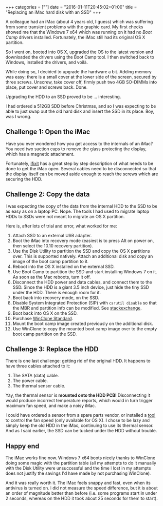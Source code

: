 +++
categories = [""]
date = "2016-01-11T20:45:02+01:00"
title = "Replacing an iMac hard disk with an SSD"
+++

A colleague had an iMac (about 4 years old, I guess) which was suffering
from some transient problems with the graphic card. My first checks showed
me that the Windows 7 x64 which was running on it had no _Boot Camp_ drivers
installed. Fortunately, the iMac still had its original OS X partition.

So I went on, booted into OS X, upgraded the OS to the latest version and
downloaded the drivers using the Boot Camp tool. I then switched back to
Windows, installed the drivers, and voilà.

While doing so, I decided to upgrade the hardware a bit. Adding memory
was easy: there is a small cover at the lower side of the screen, secured
by three screws. Unscrew, take cover off, firmly push two 4GB SO-DIMMs
into place, put cover and screws back. Done.

Upgrading the HDD to an SSD proved to be ... interesting.

I had ordered a 512GB SDD before Christmas, and so I was expecting to be
able to just swap out the old hard disk and insert the SSD in its place.
Boy, was I wrong.

## Challenge 1: Open the iMac

Have you ever wondered how you get access to the internals of an
iMac? You need two suction cups to remove the glass protecting
the display, which has a magnetic attachment.

Fortunately, [ifixit](https://www.ifixit.com/Guide/iMac+Intel+21.5-Inch+EMC+2308+Hard+Drive+Replacement/1766)
has a great step by step description of what needs to be done to
get the iMac open. Several cables need to be disconnected so that
the display itself can be moved aside enough to reach the screws
which are securing the HDD.

## Challenge 2: Copy the data

I was expecting the copy of the data from the internal HDD to the
SSD to be as easy as on a laptop PC. Nope. The tools I had used to
migrate laptop HDDs to SSDs were not meant to migrate an OS X
partition.

Here is, after lots of trial and error, what worked for me:

1. Attach SSD to an external USB adapter.
2. Boot the iMac into recovery mode (easiest is to press Alt
   on power on, then select the 10.10 recovery partition).
3. Use the Disk Utility to partition the SSD and copy the
   OS X partitions over. This is supported natively. Attach
   an additional disk and copy an image of the boot camp
   partition to it.
4. Reboot into the OS X installed on the external SSD.
5. Use Boot Camp to partition the SSD and start installing
   Windows 7 on it. As soon as the Mac reboots, turn it off.
6. Disconnect the HDD power and data cables, and connect them
   to the SSD. Since the HDD is a giant 3.5 inch device, just
   hide the tiny SSD under the HDD. There is enough room for
   it.
7. Boot back into recovery mode, on the SSD.
8. Disable System Integrated Protection (SIP) with `csrutil disable`
   so that the MBR and partition info can be modified.
   See [stackexchange](http://apple.stackexchange.com/questions/208478/how-do-i-disable-system-integrity-protection-sip-aka-rootless-on-os-x-10-11).
9. Boot back into OS X on the SSD.
10. Purchase [WinClone Standard](http://twocanoes.com/products/mac/winclone).
11. Mount the boot camp image created previously on the
   additional disk.
12. Use WinClone to copy the mounted boot camp image
   over to the empty boot camp partition on the SSD.

## Challenge 3: Replace the HDD

There is one last challenge: getting rid of the original HDD.
It happens to have three cables attached to it:

1. The SATA (data) cable.
2. The power cable.
3. The thermal sensor cable.

Yay, the thermal sensor is **mounted onto the HDD PCB**! Disconnecting
it would produce incorrect temperature reports, which would in turn
trigger maximum fan speed, and make a noisy iMac.

I could have ordered a sensor from a spare parts vendor, or installed
a [tool](http://exirion.net/ssdfanctrl/) to control the fan speed (only
available for OS X). I chose to be lazy and simply keep the old HDD in
the iMac, continuing to use its thermal sensor. And as I said earlier,
the SSD can be tucked under the HDD without trouble.

## Happy end

The iMac works fine now. Windows 7 x64 boots nicely thanks to WinClone
doing some magic with the partition table (all my attempts to do it
manually with the Disk Utility were unsuccessful and the time I lost
in my attempts does not justify the savings I'd have made by not
purchasing WinClone).

And it was really worth it. The iMac feels snappy and fast, even when
its antivirus is turned on. I did not measure the speed difference,
but it is about an order of magnitude better than before (i.e. some
programs start in under 2 seconds, whereas on the HDD it took about
25 seconds for them to start).
 